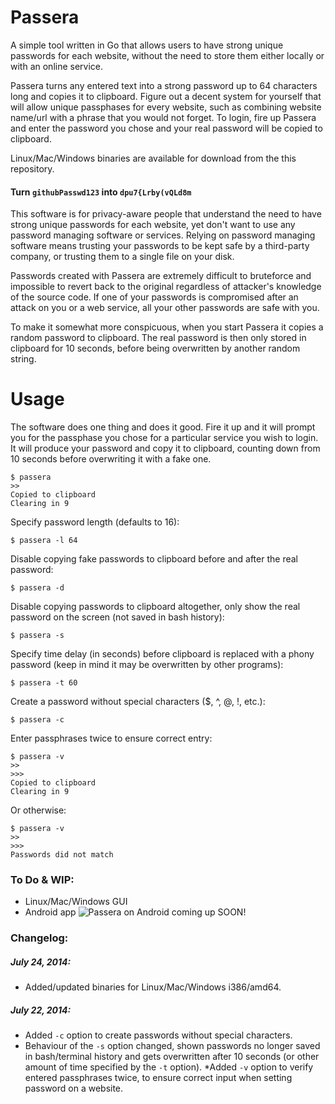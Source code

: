 # Passera

A simple tool written in Go that allows users to have strong unique
passwords for each website, without the need to store them either
locally or with an online service.

Passera turns any entered text into a strong password up to 64
characters long and copies it to clipboard. Figure out a decent system
for yourself that will allow unique passphases for every website, such
as combining website name/url with a phrase that you would not forget.
To login, fire up Passera and enter the password you chose and your
real password will be copied to clipboard.

Linux/Mac/Windows binaries are available for download from the this repository.

#### Turn `githubPasswd123` into `dpu7{Lrby(vQLd8m`

This software is for privacy-aware people that understand the need to
have strong unique passwords for each website, yet don't want to use
any password managing software or services. Relying on password managing software means trusting your passwords to be kept safe by a third-party
company, or trusting them to a single file on your disk.

Passwords created with Passera are extremely difficult to bruteforce
and impossible to revert back to the original regardless of attacker's
knowledge of the source code. If one of your passwords is compromised
after an attack on you or a web service, all your other passwords are
safe with you.

To make it somewhat more conspicuous, when you start Passera it copies
a random password to clipboard. The real password is then only stored
in clipboard for 10 seconds, before being overwritten by another
random string.

# Usage
The software does one thing and does it good. Fire it up and it will
prompt you for the passphase you chose for a particular service you
wish to login. It will produce your password and copy it to clipboard,
counting down from 10 seconds before overwriting it with a fake one.
```
$ passera
>> 
Copied to clipboard
Clearing in 9
```

Specify password length (defaults to 16):

```
$ passera -l 64
```

Disable copying fake passwords to clipboard before and after the real password:

```
$ passera -d 
```

Disable copying passwords to clipboard altogether, only show the real password on the screen (not saved in bash history):

```
$ passera -s
```

Specify time delay (in seconds) before clipboard is replaced with a phony password (keep in mind it may be overwritten by other programs): 
```
$ passera -t 60
```

Create a password without special characters ($, ^, @, !, etc.):
```
$ passera -c
```

Enter passphrases twice to ensure correct entry:
```
$ passera -v
>> 
>>> 
Copied to clipboard
Clearing in 9
```
Or otherwise:
```
$ passera -v
>> 
>>> 
Passwords did not match
```

### To Do & WIP:
* Linux/Mac/Windows GUI
* Android app
![Passera on Android coming up SOON!](http://mw.gg/i/4Gq3rPN.png)

### Changelog:
##### July 24, 2014:
* Added/updated binaries for Linux/Mac/Windows i386/amd64.

##### July 22, 2014:
* Added `-c` option to create passwords without special characters.
* Behaviour of the `-s` option changed, shown passwords no longer saved in bash/terminal history and gets overwritten after 10 seconds (or other amount of time specified by the `-t` option).
*Added `-v` option to verify entered passphrases twice, to ensure correct input when setting password on a website.

